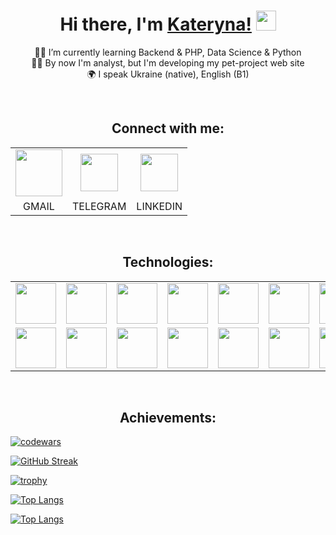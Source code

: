 <h1 align="center">Hi there, I'm <a href="https://www.linkedin.com/in/kate-koltsova/" target="_blank">Kateryna!</a> 
<img src="https://github.com/blackcater/blackcater/raw/main/images/Hi.gif" height="32"/></h1>
<p align="center">
    👩‍🎓 I’m currently learning Backend & PHP, Data Science & Python
  <br>
    🧑‍💻 By now I'm analyst, but I'm developing my pet-project web site
  <br>
    🌍 I speak Ukraine (native), English (B1)
</p>

<br>
<p align="center">
<h2 align="center">Connect with me:</h2>
  <table align="center">
    <tr align="center">
      <td>
        <a href="mailto:kate.koltsova.work@gmail.com" target="blank">
          <img src="https://cdn-icons-png.flaticon.com/128/5968/5968534.png" height=75></img>
        </a>
      </td>
      <td>
        <a href="https://t.me/kate_koltsova" target="blank">
          <img src="https://cdn-icons-png.flaticon.com/128/3536/3536661.png" height=60></img>
        </a>
      </td>
      <td>
        <a href="https://www.linkedin.com/in/kate-koltsova/" target="blank">
          <img src="https://cdn-icons-png.flaticon.com/128/3536/3536505.png" height=60></img>
        </a>
      </td>
    </tr>
    <tr align="center">
      <td>GMAIL</td>
      <td>TELEGRAM</td>
      <td>LINKEDIN</td>
    </tr>
  </table>
</p>

<br>
<p align="center">
<h2 align="center">Technologies:</h2>
  <table align="center">
    <tr align="center">
      <td><img src="https://cdn.iconscout.com/icon/premium/png-512-thumb/php-2752101-2284918.png?f=webp&w=256" height=65></img></td>
      <td><img src="https://cdn.iconscout.com/icon/premium/png-512-thumb/laravel-9305885-7694084.png?f=webp&w=256" height=65></img></td>
      <td><img src="https://upload.wikimedia.org/wikipedia/commons/thumb/c/c9/PhpStorm_Icon.svg/768px-PhpStorm_Icon.svg.png?20200803075927" height=65></img></td>
      <td><img src="https://cdn.iconscout.com/icon/free/png-512/free-mysql-21-1174941.png?f=webp&w=256" height=65></img></td>
      <td><img src="https://cdn.iconscout.com/icon/free/png-512/free-git-17-1175218.png?f=webp&w=256" height=65></img></td>
      <td><img src="https://cdn.iconscout.com/icon/free/png-512/free-composer-285363.png?f=webp&w=256" height=65></img></td>
      <td><img src="https://cdn.iconscout.com/icon/free/png-512/free-aws-1869025-1583149.png?f=webp&w=256" height=65></img></td>
    </tr>
    <tr></tr>
    <tr align="center">  
      <td><img src="https://upload.wikimedia.org/wikipedia/commons/thumb/c/c3/Xdebug_Logo.svg/527px-Xdebug_Logo.svg.png" height=65></img></td>
      <td><img src="https://cdn.iconscout.com/icon/free/png-512/free-heroku-8-1175211.png?f=webp&w=256" height=65></img></td>
      <td><img src="https://cdn.iconscout.com/icon/free/png-512/free-postman-3521648-2945092.png?f=webp&w=256" height=65></img></td>
      <td><img src="https://cdn.iconscout.com/icon/free/png-512/free-trello-13-1175080.png?f=webp&w=256" height=65></img></td>
      <td><img src="https://upload.wikimedia.org/wikipedia/commons/e/e8/TMetric_Logo.png" height=65></img></td>
      <td><img src="https://cdn.iconscout.com/icon/free/png-512/free-html-3628838-3030115.png?f=webp&w=256" height=65></img></td>
      <td><img src="https://cdn.iconscout.com/icon/free/png-512/free-css-131-722685.png?f=webp&w=256" height=65></img></td>
    </tr>
  </table>
 </p>
 
 <br>

<h2 align="center">Achievements:</h2>

[![codewars](https://www.codewars.com/users/KateKoltsova/badges/small)](https://www.codewars.com/users/KateKoltsova)

[![GitHub Streak](https://github-readme-streak-stats.herokuapp.com/?user=katekoltsova)](https://git.io/streak-stats)

[![trophy](https://github-profile-trophy.vercel.app/?username=katekoltsova)](https://github.com/katekoltsova/github-profile-trophy)

<!---Для компактной версии-->
[![Top Langs](https://github-readme-stats.vercel.app/api/top-langs/?username=katekoltsova&layout=compact)](https://github.com/katekoltsova/github-readme-stats)

<!---Для подробной версии-->
[![Top Langs](https://github-readme-stats.vercel.app/api/top-langs/?username=katekoltsova)](https://github.com/katekoltsova/github-readme-stats)
